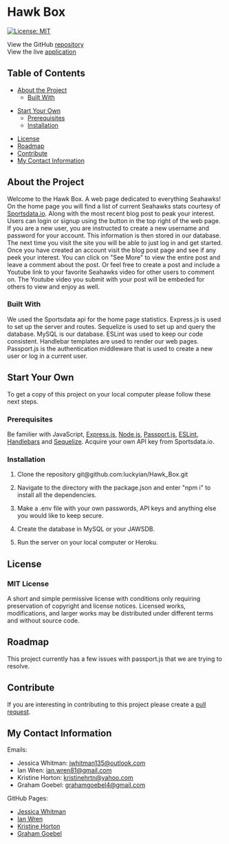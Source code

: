 # Hawk Box

[![License: MIT](https://img.shields.io/badge/License-MIT-yellow.svg)](https://opensource.org/licenses/MIT)

View the GitHub [repository](https://github.com/luckyian/Hawk_Box)  
View the live [application](https://hawkbox.herokuapp.com/)

## Table of Contents

- [About the Project](https://github.com/luckyian/Hawk_Box#about-the-project)
  - [Built With](https://github.com/luckyian/Hawk_Box#built-with)

* [Start Your Own](https://github.com/luckyian/Hawk_Box#start-your-own)
  - [Prerequisites](https://github.com/luckyian/Hawk_Box#prerequisites)
  - [Installation](https://github.com/luckyian/Hawk_Box#installation)

- [License](https://github.com/luckyian/Hawk_Box#license)
- [Roadmap](https://github.com/luckyian/Hawk_Box#roadmap)
- [Contribute](https://github.com/luckyian/Hawk_Box#contribute)
- [My Contact Information](https://github.com/luckyian/Hawk_Box#my-contact-information)

## About the Project

Welcome to the Hawk Box. A web page dedicated to everything Seahawks! On the home page you will find a list of current Seahawks stats courtesy of [Sportsdata.io](https://sportsdata.io/developers/api-documentation/nfl#/free). Along with the most recent blog post to peak your interest. Users can login or signup using the button in the top right of the web page. If you are a new user, you are instructed to create a new username and password for your account. This information is then stored in our database. The next time you visit the site you will be able to just log in and get started. Once you have created an account visit the blog post page and see if any peek your interest. You can click on "See More" to view the entire post and leave a comment about the post. Or feel free to create a post and include a Youtube link to your favorite Seahawks video for other users to comment on. The Youtube video you submit with your post will be embeded for others to view and enjoy as well.

### Built With

We used the Sportsdata api for the home page statistics. Express.js is used to set up the server and routes. Sequelize is used to set up and query the database. MySQL is our database. ESLint was used to keep our code consistent. Handlebar templates are used to render our web pages. Passport.js is the authentication middleware that is used to create a new user or log in a current user.

## Start Your Own

To get a copy of this project on your local computer please follow these next steps.

### Prerequisites

Be familier with JavaScript, [Express.js](https://expressjs.com/en/starter/installing.html), [Node.js](https://nodejs.org/en/docs/), [Passport.js](http://www.passportjs.org/docs/), [ESLint](https://eslint.org/docs/user-guide/configuring), [Handlebars](https://handlebarsjs.com/guide/) and [Sequelize](https://sequelize.org/master/manual/getting-started.html). Acquire your own API key from Sportsdata.io.

### Installation

1. Clone the repository
   git@github.<span></span>com:luckyian/Hawk_Box.git

2. Navigate to the directory with the package.json and enter "npm i" to install all the dependencies.
3. Make a .env file with your own passwords, API keys and anything else you would like to keep secure.
4. Create the database in MySQL or your JAWSDB.
5. Run the server on your local computer or Heroku.

## License

### MIT License

A short and simple permissive license with conditions only requiring preservation of copyright and license notices. Licensed works, modifications, and larger works may be distributed under different terms and without source code.

## Roadmap

This project currently has a few issues with passport.js that we are trying to resolve.

## Contribute

If you are interesting in contributing to this project please create a [pull request](https://github.com/luckyian/Hawk_Box/pulls).

## My Contact Information

Emails:

- Jessica Whitman: jwhitman135@outlook.com
- Ian Wren: ian.wren81@gmail.com
- Kristine Horton: kristinehrtn@yahoo.com
- Graham Goebel: grahamgoebel4@gmail.com

GitHub Pages:

- [Jessica Whitman](https://github.com/Jessica264365)
- [Ian Wren](https://github.com/luckyian)
- [Kristine Horton](https://github.com/Kristine-1977)
- [Graham Goebel](https://github.com/grahamgoebel)
